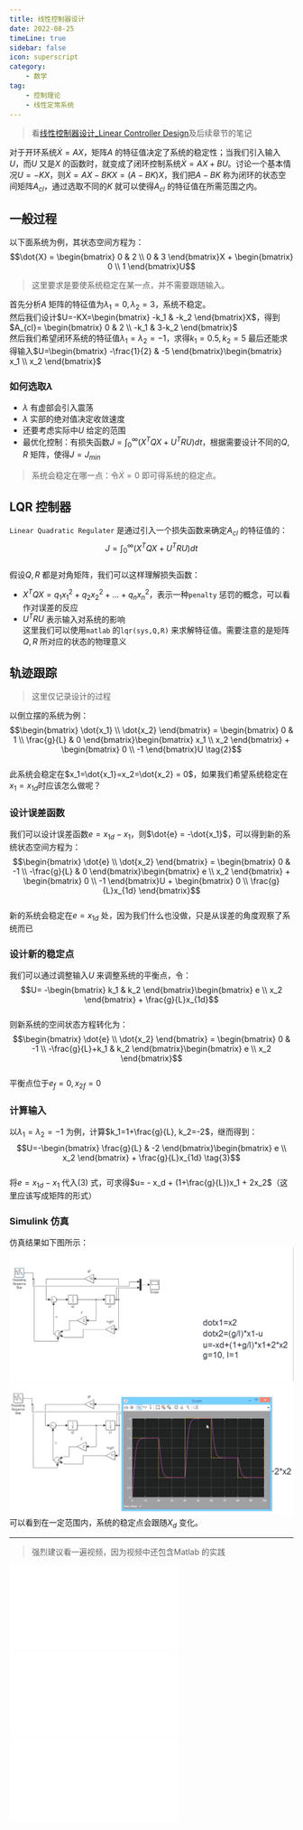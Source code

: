 ```yaml
---  
title: 线性控制器设计  
date: 2022-08-25   
timeLine: true
sidebar: false  
icon: superscript
category:  
    - 数学    
tag:   
    - 控制理论    
    - 线性定常系统  
---  
```

  
> 看[线性控制器设计_Linear Controller Design](https://www.bilibili.com/video/BV1sW411t7Qq)及后续章节的笔记  

对于开环系统$\dot{X} = AX$，矩阵$A$ 的特征值决定了系统的稳定性；当我们引入输入$U$，而$U$ 又是$X$ 的函数时，就变成了闭环控制系统$\dot{X} = AX +BU$。讨论一个基本情况$U=-KX$，则$\dot{X}=AX-BKX = (A-BK)X$，我们把$A-BK$ 称为闭环的状态空间矩阵$A_{cl}$，通过选取不同的$K$ 就可以使得$A_{cl}$ 的特征值在所需范围之内。   

## 一般过程  
以下面系统为例，其状态空间方程为：  
$$\dot{X} = \begin{bmatrix}
    0 & 2 \\
    0 & 3
\end{bmatrix}X + \begin{bmatrix}
    0  \\
    1
\end{bmatrix}U$$  

> 这里要求是要使系统稳定在某一点，并不需要跟随输入。      

首先分析$A$ 矩阵的特征值为$\lambda_1 = 0, \lambda_2 = 3$，系统不稳定。  
然后我们设计$U=-KX=\begin{bmatrix}
    -k_1 & -k_2
\end{bmatrix}X$，得到$A_{cl}= \begin{bmatrix}
    0 & 2 \\
    -k_1 & 3-k_2
\end{bmatrix}$  
然后我们希望闭环系统的特征值$\lambda_1=\lambda_2=-1$，求得$k_1=0.5, k_2 =5$
最后还能求得输入$U=\begin{bmatrix}
    -\frac{1}{2} & -5
\end{bmatrix}\begin{bmatrix}
    x_1  \\
    x_2
\end{bmatrix}$  

### 如何选取$\lambda$  
- $\lambda$ 有虚部会引入震荡  
- $\lambda$ 实部的绝对值决定收敛速度  
- 还要考虑实际中$U$ 给定的范围  
- 最优化控制：有损失函数$J=\int^{\infty}_0 (X^TQX + U^TRU) dt$，根据需要设计不同的$Q,R$ 矩阵，使得$J=J_{min}$ 

> 系统会稳定在哪一点：令$\dot{X} = 0$ 即可得系统的稳定点。  

## LQR 控制器  
`Linear Quadratic Regulater` 是通过引入一个损失函数来确定$A_{cl}$ 的特征值的：  
$$J=\int^{\infty}_0 (X^TQX + U^TRU) dt \tag{1}$$  
假设$Q,R$ 都是对角矩阵，我们可以这样理解损失函数：  
- $X^TQX = q_1x_1^2 + q_2x_2^2 + ... + q_nx_n^2$，表示一种`penalty` 惩罚的概念，可以看作对误差的反应    
- $U^TRU$ 表示输入对系统的影响  
这里我们可以使用`matlab` 的`lqr(sys,Q,R)` 来求解特征值。需要注意的是矩阵$Q,R$ 所对应的状态的物理意义   

## 轨迹跟踪  
> 这里仅记录设计的过程  

以倒立摆的系统为例：  
$$\begin{bmatrix}
    \dot{x_1}  \\
    \dot{x_2}
\end{bmatrix} = \begin{bmatrix}
    0 & 1 \\  
    \frac{g}{L} & 0
\end{bmatrix}\begin{bmatrix}
    x_1  \\
    x_2
\end{bmatrix} + \begin{bmatrix}
    0 \\  
    -1
\end{bmatrix}U \tag{2}$$  
此系统会稳定在$x_1=\dot{x_1}=x_2=\dot{x_2} = 0$，如果我们希望系统稳定在$x_1 = x_{1d}$时应该怎么做呢？  

### 设计误差函数  
我们可以设计误差函数$e=x_{1d} - x_1$，则$\dot{e} = -\dot{x_1}$，可以得到新的系统状态空间方程为：  
$$\begin{bmatrix}
    \dot{e}  \\
    \dot{x_2}
\end{bmatrix} = \begin{bmatrix}
    0 & -1 \\  
    -\frac{g}{L} & 0
\end{bmatrix}\begin{bmatrix}
    e  \\
    x_2
\end{bmatrix} + \begin{bmatrix}
    0 \\  
    -1
\end{bmatrix}U + \begin{bmatrix}
    0 \\
    \frac{g}{L}x_{1d}
\end{bmatrix}$$  
新的系统会稳定在$e=x_{1d}$ 处，因为我们什么也没做，只是从误差的角度观察了系统而已  

### 设计新的稳定点    
我们可以通过调整输入$U$ 来调整系统的平衡点，令：  
$$U= -\begin{bmatrix}
    k_1 & k_2
\end{bmatrix}\begin{bmatrix}
    e \\  
    x_2
\end{bmatrix} + \frac{g}{L}x_{1d}$$  
则新系统的空间状态方程转化为：  
$$\begin{bmatrix}
    \dot{e}  \\
    \dot{x_2}
\end{bmatrix} = \begin{bmatrix}
    0 & -1 \\  
    -\frac{g}{L}+k_1 & k_2
\end{bmatrix}\begin{bmatrix}
    e  \\
    x_2
\end{bmatrix}$$  
平衡点位于$e_f=0,x_{2f}=0$  

### 计算输入    
以$\lambda_1=\lambda_2=-1$ 为例，计算$k_1=1+\frac{g}{L}, k_2=-2$，继而得到：  
$$U=-\begin{bmatrix}
    \frac{g}{L} & -2
\end{bmatrix}\begin{bmatrix}
    e \\  
    x_2
\end{bmatrix} + \frac{g}{L}x_{1d} \tag{3}$$  
将$e=x_{1d}-x_1$ 代入$(3)$ 式，可求得$u= - x_d + (1+\frac{g}{L})x_1 + 2x_2$（这里应该写成矩阵的形式）  

### Simulink 仿真  
仿真结果如下图所示：  
![](./img/simulink.png)  
![](./img/result.png)
可以看到在一定范围内，系统的稳定点会跟随$X_d$ 变化。

-----  

> 强烈建议看一遍视频，因为视频中还包含Matlab 的实践  

<iframe src="//player.bilibili.com/player.html?aid=17564251&bvid=BV1sW411t7Qq&cid=28676293&page=1" scrolling="no" border="0" frameborder="no" framespacing="0" allowfullscreen="true"> </iframe><br/>    

<iframe src="//player.bilibili.com/player.html?aid=17876846&bvid=BV1RW411q7FD&cid=29183940&page=1" scrolling="no" border="0" frameborder="no" framespacing="0" allowfullscreen="true"> </iframe><br/>  

<iframe src="//player.bilibili.com/player.html?aid=20674645&bvid=BV1HW411s7YC&cid=33836064&page=1" scrolling="no" border="0" frameborder="no" framespacing="0" allowfullscreen="true"> </iframe>
